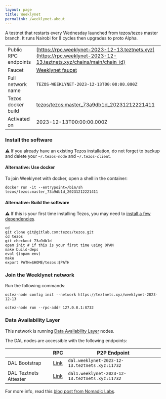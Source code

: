 ```yaml
---
layout: page
title: Weeklynet
permalink: /weeklynet-about
---
```


A testnet that restarts every Wednesday launched from tezos/tezos master branch. It runs Nairobi for 8 cycles then upgrades to proto Alpha.

| | |
|-------|---------------------|
| Public RPC endpoints | [https://rpc.weeklynet-2023-12-13.teztnets.xyz](https://rpc.weeklynet-2023-12-13.teztnets.xyz/chains/main/chain_id)<br/> |
| Faucet | [Weeklynet faucet](https://faucet.weeklynet-2023-12-13.teztnets.xyz) |
| Full network name | `TEZOS-WEEKLYNET-2023-12-13T00:00:00.000Z` |
| Tezos docker build | [tezos/tezos:master_73a9db1d_20231212221411](https://hub.docker.com/r/tezos/tezos/tags?page=1&ordering=last_updated&name=master_73a9db1d_20231212221411) |
| Activated on | 2023-12-13T00:00:00.000Z |





### Install the software

⚠️  If you already have an existing Tezos installation, do not forget to backup and delete your `~/.tezos-node` and `~/.tezos-client`.



#### Alternative: Use docker

To join Weeklynet with docker, open a shell in the container:

```
docker run -it --entrypoint=/bin/sh tezos/tezos:master_73a9db1d_20231212221411
```

#### Alternative: Build the software

⚠️  If this is your first time installing Tezos, you may need to [install a few dependencies](https://tezos.gitlab.io/introduction/howtoget.html#setting-up-the-development-environment-from-scratch).

```
cd
git clone git@gitlab.com:tezos/tezos.git
cd tezos
git checkout 73a9db1d
opam init # if this is your first time using OPAM
make build-deps
eval $(opam env)
make
export PATH=$HOME/tezos:$PATH
```

### Join the Weeklynet network

Run the following commands:

```
octez-node config init --network https://teztnets.xyz/weeklynet-2023-12-13

octez-node run --rpc-addr 127.0.0.1:8732
```




### Data Availability Layer

This network is running [Data Availability Layer](https://tezos.gitlab.io/shell/dal.html) nodes.


The DAL nodes are accessible with the following endpoints:

| | RPC | P2P Endpoint |
|------------|---------|--------------|
| DAL Bootstrap | [Link](https://dal-bootstrap-rpc.weeklynet-2023-12-13.teztnets.xyz) | `dal.weeklynet-2023-12-13.teztnets.xyz:11732` |
| DAL Teztnets Attester | [Link](https://dal-attester-rpc.weeklynet-2023-12-13.teztnets.xyz) | `dal1.weeklynet-2023-12-13.teztnets.xyz:11732` |


For more info, read this [blog post from Nomadic Labs](https://research-development.nomadic-labs.com/data-availability-layer-tezos.html).



